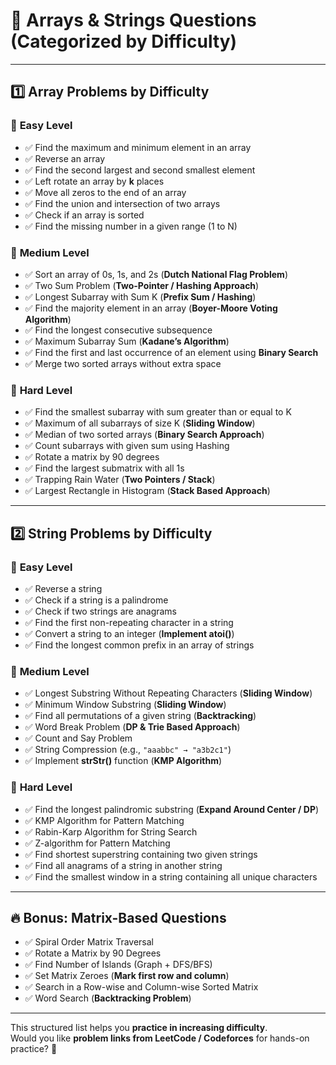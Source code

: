 # 📌 Arrays & Strings Questions (Categorized by Difficulty)

---

## **1️⃣ Array Problems by Difficulty**

### 🔹 **Easy Level**
- ✅ Find the maximum and minimum element in an array  
- ✅ Reverse an array  
- ✅ Find the second largest and second smallest element  
- ✅ Left rotate an array by **k** places  
- ✅ Move all zeros to the end of an array  
- ✅ Find the union and intersection of two arrays  
- ✅ Check if an array is sorted  
- ✅ Find the missing number in a given range (1 to N)  

### 🔹 **Medium Level**
- ✅ Sort an array of 0s, 1s, and 2s (**Dutch National Flag Problem**)  
- ✅ Two Sum Problem (**Two-Pointer / Hashing Approach**)  
- ✅ Longest Subarray with Sum K (**Prefix Sum / Hashing**)  
- ✅ Find the majority element in an array (**Boyer-Moore Voting Algorithm**)  
- ✅ Find the longest consecutive subsequence  
- ✅ Maximum Subarray Sum (**Kadane’s Algorithm**)  
- ✅ Find the first and last occurrence of an element using **Binary Search**  
- ✅ Merge two sorted arrays without extra space  

### 🔹 **Hard Level**
- ✅ Find the smallest subarray with sum greater than or equal to K  
- ✅ Maximum of all subarrays of size K (**Sliding Window**)  
- ✅ Median of two sorted arrays (**Binary Search Approach**)  
- ✅ Count subarrays with given sum using Hashing  
- ✅ Rotate a matrix by 90 degrees  
- ✅ Find the largest submatrix with all 1s  
- ✅ Trapping Rain Water (**Two Pointers / Stack**)  
- ✅ Largest Rectangle in Histogram (**Stack Based Approach**)  

---

## **2️⃣ String Problems by Difficulty**

### 🔹 **Easy Level**
- ✅ Reverse a string  
- ✅ Check if a string is a palindrome  
- ✅ Check if two strings are anagrams  
- ✅ Find the first non-repeating character in a string  
- ✅ Convert a string to an integer (**Implement atoi()**)  
- ✅ Find the longest common prefix in an array of strings  

### 🔹 **Medium Level**
- ✅ Longest Substring Without Repeating Characters (**Sliding Window**)  
- ✅ Minimum Window Substring (**Sliding Window**)  
- ✅ Find all permutations of a given string (**Backtracking**)  
- ✅ Word Break Problem (**DP & Trie Based Approach**)  
- ✅ Count and Say Problem  
- ✅ String Compression (e.g., `"aaabbc" → "a3b2c1"`)  
- ✅ Implement **strStr()** function (**KMP Algorithm**)  

### 🔹 **Hard Level**
- ✅ Find the longest palindromic substring (**Expand Around Center / DP**)  
- ✅ KMP Algorithm for Pattern Matching  
- ✅ Rabin-Karp Algorithm for String Search  
- ✅ Z-algorithm for Pattern Matching  
- ✅ Find shortest superstring containing two given strings  
- ✅ Find all anagrams of a string in another string  
- ✅ Find the smallest window in a string containing all unique characters  

---

## **🔥 Bonus: Matrix-Based Questions**
- ✅ Spiral Order Matrix Traversal  
- ✅ Rotate a Matrix by 90 Degrees  
- ✅ Find Number of Islands (Graph + DFS/BFS)  
- ✅ Set Matrix Zeroes (**Mark first row and column**)  
- ✅ Search in a Row-wise and Column-wise Sorted Matrix  
- ✅ Word Search (**Backtracking Problem**)  

---

This structured list helps you **practice in increasing difficulty**.  
Would you like **problem links from LeetCode / Codeforces** for hands-on practice? 🚀
